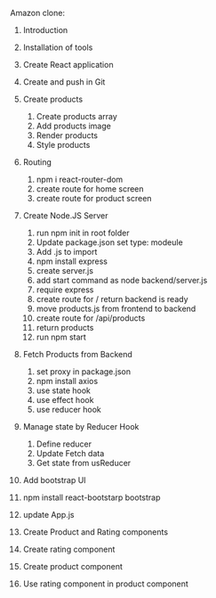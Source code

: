 Amazon clone:

1. Introduction
2. Installation of tools
3. Create React application
4. Create and push in Git

5. Create products

   1. Create products array
   2. Add products image
   3. Render products
   4. Style products

6. Routing

   1. npm i react-router-dom
   2. create route for home screen
   3. create route for product screen

7. Create Node.JS Server
   1. run npm init in root folder
   2. Update package.json set type: modeule
   3. Add .js to import
   4. npm install express
   5. create server.js
   6. add start command as node backend/server.js
   7. require express
   8. create route for / return backend is ready
   9. move products.js from frontend to backend
   10. create route for /api/products
   11. return products
   12. run npm start

8. Fetch Products from Backend
   1. set proxy in package.json
   2. npm install axios
   3. use state hook
   4. use effect hook
   5. use reducer hook

9. Manage state by Reducer Hook
   1. Define reducer
   2. Update Fetch data
   3. Get state from usReducer
   
10. Add bootstrap UI
   1. npm install react-bootstarp bootstrap
   2. update App.js

11. Create Product and Rating components
   1. Create rating component
   2. Create product component
   3. Use rating component in product component
   